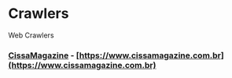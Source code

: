 # Crawlers
Web Crawlers

### [CissaMagazine](CissaMagazine/) - [https://www.cissamagazine.com.br](https://www.cissamagazine.com.br)
